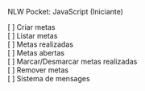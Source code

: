 NLW Pocket: JavaScript (Iniciante)

[ ] Criar metas   
[ ] Listar metas    
[ ] Metas realizadas    
[ ] Metas abertas    
[ ] Marcar/Desmarcar metas realizadas    
[ ] Remover metas    
[ ] Sistema de mensages   
